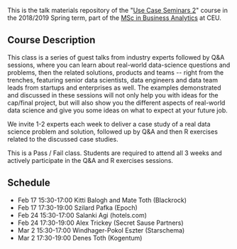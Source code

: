 This is the talk materials repository of the "[Use Case Seminars 2](https://courses.ceu.edu/courses/2018-2019/use-case-seminars-2)" course in the 2018/2019 Spring term, part of the [MSc in Business Analytics](https://courses.ceu.edu/programs/ms/master-science-business-analytics) at CEU.

## Course Description

This class is a series of guest talks from industry experts followed by Q&A sessions, where you can learn about real-world data-science questions and problems, then the related solutions, products and teams -- right from the trenches, featuring senior data scientists, data engineers and data team leads from startups and enterprises as well. The examples demonstrated and discussed in these sessions will not only help you with ideas for the cap/final project, but will also show you the different aspects of real-world data science and give you some ideas on what to expect at your future job.

We invite 1-2 experts each week to deliver a case study of a real data science problem and solution, followed up by Q&A and then R exercises related to the discussed case studies.

This is a Pass / Fail class. Students are required to attend all 3 weeks and actively participate in the Q&A and R exercises sessions.

## Schedule

* Feb 17 15:30-17:00 Kitti Balogh and Mate Toth (Blackrock)
* Feb 17 17:30-19:00 Szilard Pafka (Epoch)
* Feb 24 15:30-17:00 Salanki Agi (hotels.com)
* Feb 24 17:30-19:00 Alex Trickey (Secret Sause Partners)
* Mar 2 15:30-17:00 Windhager-Pokol Eszter (Starschema)
* Mar 2 17:30-19:00 Denes Toth (Kogentum)

